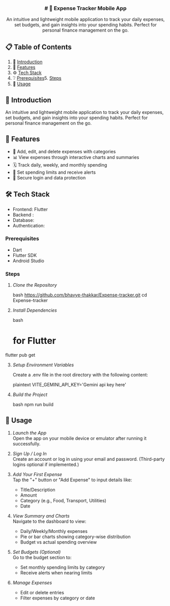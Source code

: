 <div align="center">
  <br />
  <br />
  <div>
  </div>
  <h3 align="center"># 📱 Expense Tracker Mobile App</h3>
  <div align="center">
    An intuitive and lightweight mobile application to track your daily expenses, set budgets, and gain insights into your spending habits. Perfect for personal finance management on the go.
  </div>
</div>

## 📋 Table of Contents

1. 🤖 [Introduction](#introduction)
2. 🔋 [Features](#features)
3. ⚙️ [Tech Stack](#techstack)
4. ❔ [Prerequisites](#prerequisites)5.   [Steps](#steps)
6. 🚀 [Usage](#usage)


## 🤖 Introduction

 An intuitive and lightweight mobile application to track your daily expenses, set budgets, and gain insights into your spending habits. Perfect for personal finance management on the go.

## 🔋 Features

- 💸 Add, edit, and delete expenses with categories
- 📊 View expenses through interactive charts and summaries
- 🗓 Track daily, weekly, and monthly spending
- 🎯 Set spending limits and receive alerts
- 🔐 Secure login and data protection

## 🛠 Tech Stack

- Frontend: Flutter 
- Backend : 
- Database: 
- Authentication: 

### Prerequisites

- Dart
- Flutter SDK
- Android Studio

### Steps

1. *Clone the Repository*

   bash
    https://github.com/bhavye-thakkar/Expense-tracker.git
   cd Expense-tracker
   

2. *Install Dependencies*

   bash
   # for Flutter
flutter pub get
   

3. *Setup Environment Variables*

   Create a .env file in the root directory with the following content:

   plaintext
   VITE_GEMINI_API_KEY='Gemini api key here'
   

4. *Build the Project*

   bash
   npm run build
   

## 🚀 Usage

1. *Launch the App*  
   Open the app on your mobile device or emulator after running it successfully.

2. *Sign Up / Log In*  
   Create an account or log in using your email and password. (Third-party logins optional if implemented.)

3. *Add Your First Expense*  
   Tap the "+" button or "Add Expense" to input details like:
   - Title/Description
   - Amount
   - Category (e.g., Food, Transport, Utilities)
   - Date

4. *View Summary and Charts*  
   Navigate to the dashboard to view:
   - Daily/Weekly/Monthly expenses
   - Pie or bar charts showing category-wise distribution
   - Budget vs actual spending overview

5. *Set Budgets (Optional)*  
   Go to the budget section to:
   - Set monthly spending limits by category
   - Receive alerts when nearing limits

6. *Manage Expenses*  
   - Edit or delete entries 
   - Filter expenses by category or date
